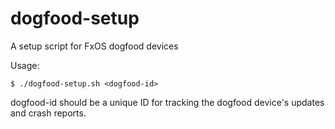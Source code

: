 dogfood-setup
=============

A setup script for FxOS dogfood devices

Usage:

    $ ./dogfood-setup.sh <dogfood-id>

dogfood-id should be a unique ID for tracking the dogfood device's updates and
crash reports.
